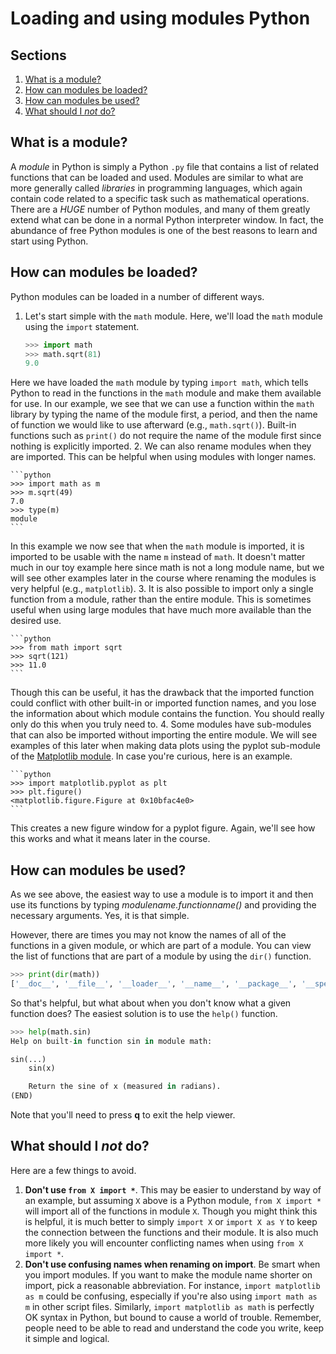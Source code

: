 # Loading and using modules Python

## Sections

1. [What is a module?](#what-is-a-module)
2. [How can modules be loaded?](#how-can-modules-be-loaded)
3. [How can modules be used?](#how-can-modules-be-used)
4. [What should I *not* do?](#what-should-i-not-do)

## What is a module?
A *module* in Python is simply a Python `.py` file that contains a list of related functions that can be loaded and used.
Modules are similar to what are more generally called *libraries* in programming languages, which again contain code related to a specific task such as mathematical operations.
There are a *HUGE* number of Python modules, and many of them greatly extend what can be done in a normal Python interpreter window.
In fact, the abundance of free Python modules is one of the best reasons to learn and start using Python.

## How can modules be loaded?
Python modules can be loaded in a number of different ways.

1. Let's start simple with the `math` module.
Here, we'll load the `math` module using the `import` statement.

    ```python
    >>> import math
    >>> math.sqrt(81)
    9.0
    ```
Here we have loaded the `math` module by typing `import math`, which tells Python to read in the functions in the `math` module and make them available for use.
In our example, we see that we can use a function within the `math` library by typing the name of the module first, a period, and then the name of function we would like to use afterward (e.g., `math.sqrt()`).
Built-in functions such as `print()` do not require the name of the module first since nothing is explicitly imported.
2. We can also rename modules when they are imported.
This can be helpful when using modules with longer names.

    ```python
    >>> import math as m
    >>> m.sqrt(49)
    7.0
    >>> type(m)
    module
    ```
In this example we now see that when the `math` module is imported, it is imported to be usable with the name `m` instead of `math`.
It doesn't matter much in our toy example here since math is not a long module name, but we will see other examples later in the course where renaming the modules is very helpful (e.g., `matplotlib`).
3. It is also possible to import only a single function from a module, rather than the entire module.
This is sometimes useful when using large modules that have much more available than the desired use.

    ```python
    >>> from math import sqrt
    >>> sqrt(121)
    >>> 11.0
    ```
Though this can be useful, it has the drawback that the imported function could conflict with other built-in or imported function names, and you lose the information about which module contains the function.
You should really only do this when you truly need to.
4. Some modules have sub-modules that can also be imported without importing the entire module.
We will see examples of this later when making data plots using the pyplot sub-module of the [Matplotlib module](http://matplotlib.org/).
In case you're curious, here is an example.

    ```python
    >>> import matplotlib.pyplot as plt
    >>> plt.figure()
    <matplotlib.figure.Figure at 0x10bfac4e0>
    ```
This creates a new figure window for a pyplot figure.
Again, we'll see how this works and what it means later in the course.

## How can modules be used?
As we see above, the easiest way to use a module is to import it and then use its functions by typing *modulename.functionname()* and providing the necessary arguments.
Yes, it is that simple.

However, there are times you may not know the names of all of the functions in a given module, or which are part of a module.
You can view the list of functions that are part of a module by using the `dir()` function.

```python
>>> print(dir(math))
['__doc__', '__file__', '__loader__', '__name__', '__package__', '__spec__', 'acos', 'acosh', 'asin', 'asinh', 'atan', 'atan2', 'atanh', 'ceil', 'copysign', 'cos', 'cosh', 'degrees', 'e', 'erf', 'erfc', 'exp', 'expm1', 'fabs', 'factorial', 'floor', 'fmod', 'frexp', 'fsum', 'gamma', 'gcd', 'hypot', 'inf', 'isclose', 'isfinite', 'isinf', 'isnan', 'ldexp', 'lgamma', 'log', 'log10', 'log1p', 'log2', 'modf', 'nan', 'pi', 'pow', 'radians', 'sin', 'sinh', 'sqrt', 'tan', 'tanh', 'trunc']
```
So that's helpful, but what about when you don't know what a given function does?
The easiest solution is to use the `help()` function.

```python
>>> help(math.sin)
Help on built-in function sin in module math:

sin(...)
    sin(x)

    Return the sine of x (measured in radians).
(END)
```
Note that you'll need to press **q** to exit the help viewer.

## What should I *not* do?
Here are a few things to avoid.

1. **Don't use `from X import *`**.
This may be easier to understand by way of an example, but assuming `X` above is a Python module, `from X import *` will import all of the functions in module `X`.
Though you might think this is helpful, it is much better to simply `import X` or `import X as Y` to keep the connection between the functions and their module.
It is also much more likely you will encounter conflicting names when using `from X import *`.
2. **Don't use confusing names when renaming on import**.
Be smart when you import modules.
If you want to make the module name shorter on import, pick a reasonable abbreviation.
For instance, `import matplotlib as m` could be confusing, especially if you're also using `import math as m` in other script files.
Similarly, `import matplotlib as math` is perfectly OK syntax in Python, but bound to cause a world of trouble.
Remember, people need to be able to read and understand the code you write, keep it simple and logical.
